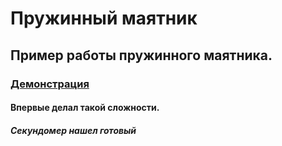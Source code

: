 <h1>Пружинный маятник</h1>
<h2>Пример работы пружинного маятника.</h2>
<h3><a href="http://kir8313.github.io/pendulum/" target="_blank">Демонстрация</a></h3>
<h4>Впервые делал такой сложности.</span>
<h5>Секундомер нашел готовый</span>
